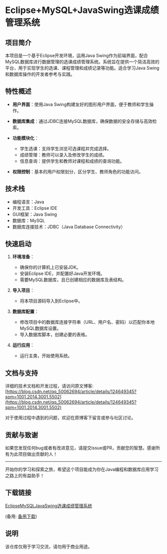 # Eclipse+MySQL+JavaSwing选课成绩管理系统

## 项目简介

本项目是一个基于Eclipse开发环境，运用Java Swing作为前端界面，配合MySQL数据库进行数据管理的选课成绩管理系统。系统旨在提供一个简洁高效的平台，用于实现学生的选课、课程管理和成绩记录等功能。适合学习Java Swing和数据库操作的开发者参考与实践。

## 特性概述

- **用户界面**：使用Java Swing构建友好的图形用户界面，便于教师和学生操作。
- **数据库集成**：通过JDBC连接MySQL数据库，确保数据的安全存储与高效检索。
- **功能模块化**：
    - 学生选课：支持学生浏览可选课程并完成选择。
    - 成绩管理：教师可以录入及修改学生的成绩。
    - 信息查询：提供学生和教师对课程和成绩的查询功能。
    
- **权限控制**：基本的用户权限划分，区分学生、教师角色的功能访问。

## 技术栈

- 编程语言：Java
- 开发工具：Eclipse IDE
- GUI框架：Java Swing
- 数据库：MySQL
- 数据库连接技术：JDBC（Java Database Connectivity）

## 快速启动

1. **环境准备**：
   - 确保你的计算机上已安装JDK。
   - 安装Eclipse IDE，并配置好Java开发环境。
   - 需要MySQL数据库，且已创建相应的数据库及表结构。

2. **导入项目**：
   - 将本项目源码导入到Eclipse中。
   
3. **数据库配置**：
   - 修改项目中的数据库连接字符串（URL、用户名、密码）以匹配你本地MySQL数据库设置。
   - 导入数据库脚本，创建必要的表格。

4. **运行应用**：
   - 运行主类，开始使用系统。

## 文档与支持

详细的技术文档和开发过程，请访问原文博客:
[https://blog.csdn.net/qq_50062694/article/details/124649345?spm=1001.2014.3001.5502](https://blog.csdn.net/qq_50062694/article/details/124649345?spm=1001.2014.3001.5502)

对于使用过程中遇到的问题，欢迎在原博客下留言或参与社区讨论。

## 贡献与致谢

如果您发现任何bug或者有改进意见，请提交issue或PR，贡献您的智慧。感谢所有为此项目做出贡献的人！

---

开始你的学习和探索之旅，希望这个项目能成为你在Java编程和数据库应用学习之路上的有益助手！

## 下载链接
[EclipseMySQLJavaSwing选课成绩管理系统](https://pan.quark.cn/s/81f9a7420040) 

(备用: [备用下载](https://pan.baidu.com/s/1P8LiN79JE9VOdyi0neX8Nw?pwd=1223))

## 说明

该仓库仅用于学习交流，请勿用于商业用途。

